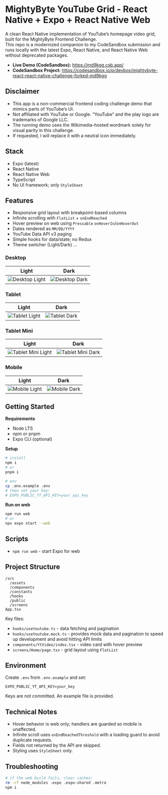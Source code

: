 # MightyByte YouTube Grid - React Native + Expo + React Native Web

A clean React Native implementation of YouTube’s homepage video grid, built for the MightyByte Frontend Challenge.  
This repo is a modernized companion to my CodeSandbox submission and runs locally with the latest Expo, React Native, and React Native Web without deprecated packages.

- **Live Demo (CodeSandbox):** https://md9kgg.csb.app/
- **CodeSandbox Project:** https://codesandbox.io/p/devbox/mightybyte-react-react-native-challenge-forked-md9kgg

## Disclaimer

- This app is a non-commercial frontend coding challenge demo that mimics parts of YouTube’s UI.
- Not affiliated with YouTube or Google. “YouTube” and the play logo are trademarks of Google LLC.
- The running demo uses the Wikimedia-hosted wordmark solely for visual parity in this challenge.
- If requested, I will replace it with a neutral icon immediately.

## Stack

- Expo (latest)
- React Native
- React Native Web
- TypeScript
- No UI framework; only `StyleSheet`

## Features

- Responsive grid layout with breakpoint-based columns
- Infinite scrolling with `FlatList` + `onEndReached`
- Hover preview on web using `Pressable` `onHoverIn`/`onHoverOut`
- Dates rendered as `MM/DD/YYYY`
- YouTube Data API v3 paging
- Simple hooks for data/state; no Redux
- Theme switcher (Light/Dark) ...

### Desktop

| Light                                        | Dark                                       |
| -------------------------------------------- | ------------------------------------------ |
| ![Desktop Light](./public/desktop-light.png) | ![Desktop Dark](./public/desktop-dark.png) |

### Tablet

| Light                                      | Dark                                     |
| ------------------------------------------ | ---------------------------------------- |
| ![Tablet Light](./public/tablet-light.png) | ![Tablet Dark](./public/tablet-dark.png) |

### Tablet Mini

| Light                                                | Dark                                               |
| ---------------------------------------------------- | -------------------------------------------------- |
| ![Tablet Mini Light](./public/tablet-mini-light.png) | ![Tablet Mini Dark](./public/tablet-mini-dark.png) |

### Mobile

| Light                                      | Dark                                     |
| ------------------------------------------ | ---------------------------------------- |
| ![Mobile Light](./public/mobile-light.png) | ![Mobile Dark](./public/mobile-dark.png) |

## Getting Started

**Requirements**

- Node LTS
- npm or pnpm
- Expo CLI (optional)

**Setup**

```bash
# install
npm i
# or
pnpm i

# env
cp .env.example .env
# then set your key:
# EXPO_PUBLIC_YT_API_KEY=your_api_key
```

**Run on web**

```bash
npm run web
# or
npx expo start --web
```

## Scripts

- `npm run web` - start Expo for web

## Project Structure

```
/src
  /assets
  /components
  /constants
  /hooks
  /public
  /screens
App.tsx
```

Key files:

- `hooks/useYoutube.ts` - data fetching and pagination
- `hooks/useYoutube.mock.ts` - provides mock data and pagination to speed up development and avoid hitting API limits
- `components/YtVideo/index.tsx` - video card with hover preview
- `screens/Home/page.tsx` - grid layout using `FlatList`

## Environment

Create `.env` from `.env.example` and set:

```
EXPO_PUBLIC_YT_API_KEY=your_key
```

Keys are not committed. An example file is provided.

## Technical Notes

- Hover behavior is web only; handlers are guarded so mobile is unaffected.
- Infinite scroll uses `onEndReachedThreshold` with a loading guard to avoid duplicate requests.
- Fields not returned by the API are skipped.
- Styling uses `StyleSheet` only.

## Troubleshooting

```bash
# if the web build fails, clear caches:
rm -rf node_modules .expo .expo-shared .metro
npm i
```
